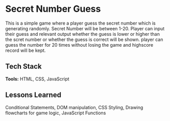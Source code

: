 
# Secret Number Guess

This is a simple game where a player guess the secret number which is generating randomly. Secret Number will be between 1-20. Player can input their guess and relevant output whether the guess is lower or higher than the scret number or whether the guess is correct will be shown. player can guess the number for 20 times without losing the game and highscore record will be kept.


## Tech Stack

**Tools:** HTML, CSS, JavaScript




## Lessons Learned

Conditional Statements, DOM manipulation, CSS Styling, Drawing flowcharts for game logic, JavaScript Functions

